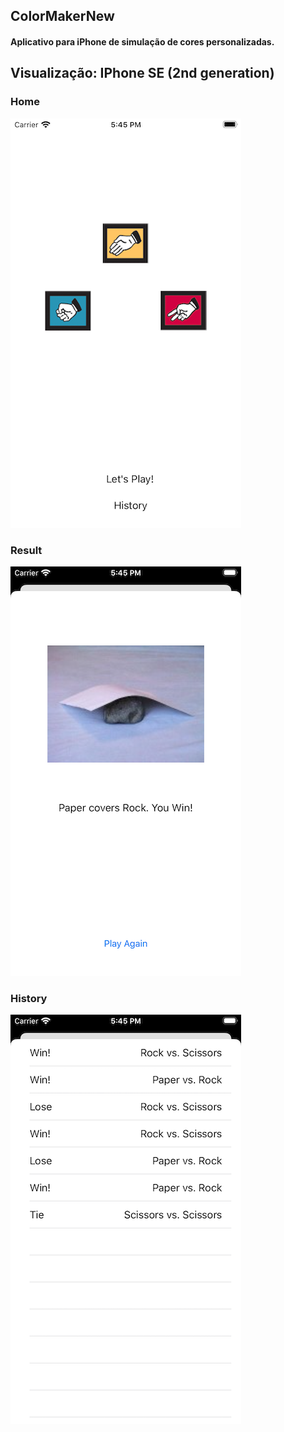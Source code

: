 ## ColorMakerNew

#### Aplicativo para iPhone de simulação de cores personalizadas.

## Visualização: IPhone SE (2nd generation)

### Home

![Orders](https://raw.githubusercontent.com/fabianasd/Roshambo/master/imageApp/home.png)

### Result

![Orders](https://raw.githubusercontent.com/fabianasd/Roshambo/master/imageApp/result.png)


### History

![Orders](https://raw.githubusercontent.com/fabianasd/Roshambo/master/imageApp/history.png)

